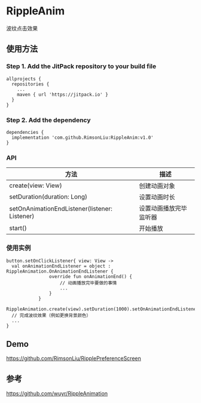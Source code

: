 # RippleAnim
波纹点击效果

## 使用方法
### Step 1. Add the JitPack repository to your build file
```
allprojects {
  repositories {
    ...
    maven { url 'https://jitpack.io' }
  }
}
```

### Step 2. Add the dependency
```
dependencies {
  implementation 'com.github.RimsonLiu:RippleAnim:v1.0'
}
```

### API
方法|描述
-|-|
create(view: View)|创建动画对象
setDuration(duration: Long)|设置动画时长
setOnAnimationEndListener(listener: Listener)|设置动画播放完毕监听器
start()|开始播放

### 使用实例
```
button.setOnClickListener{ view: View ->
  val onAnimationEndListener = object : RippleAnimation.OnAnimationEndListener {
				override fun onAnimationEnd() {
					// 动画播放完毕要做的事情
                    ...
				}
			}
  RippleAnimation.create(view).setDuration(1000).setOnAnimationEndListener(onAnimationEndListener).start()
  // 完成波纹效果（例如更换背景颜色）
  ...
}
```
## Demo
https://github.com/RimsonLiu/RipplePreferenceScreen

## 参考
https://github.com/wuyr/RippleAnimation
